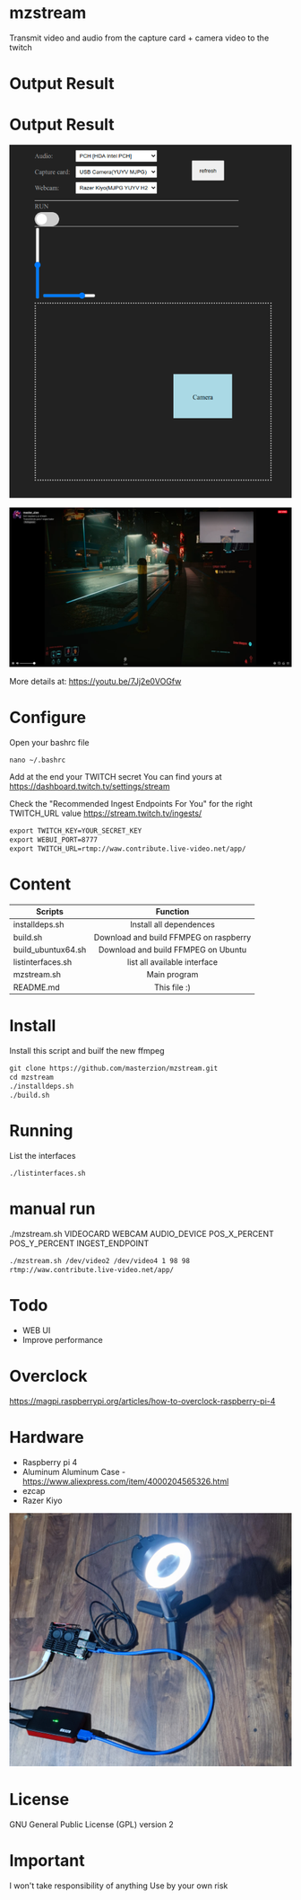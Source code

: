 # mzstream

Transmit video and audio from the capture card + camera video to the twitch
# Output Result

# Output Result

![Screenshot](https://github.com/masterzion/mzstream/blob/main/docs/webui.png)


![Screenshot](https://github.com/masterzion/mzstream/blob/main/docs/Screenshot.png)

More details at: https://youtu.be/7Jj2e0VOGfw

# Configure

Open your bashrc file

```
nano ~/.bashrc
```

Add at the end your TWITCH secret
You can find yours at https://dashboard.twitch.tv/settings/stream

Check the "Recommended Ingest Endpoints For You" for the right TWITCH_URL value
https://stream.twitch.tv/ingests/

```
export TWITCH_KEY=YOUR_SECRET_KEY
export WEBUI_PORT=8777
export TWITCH_URL=rtmp://waw.contribute.live-video.net/app/
```

# Content

| Scripts              | Function                              |
|----------------------|:-------------------------------------:|
| installdeps.sh       | Install all dependences               |
| build.sh             | Download and build FFMPEG on raspberry|
| build_ubuntux64.sh   | Download and build FFMPEG on Ubuntu   |
| listinterfaces.sh    | list all available interface          |
| mzstream.sh          | Main program                          |
| README.md            | This file  :)                         |


# Install

Install this script and builf the new ffmpeg

```
git clone https://github.com/masterzion/mzstream.git
cd mzstream
./installdeps.sh
./build.sh
```

# Running

List the interfaces

```
./listinterfaces.sh
```

# manual run

./mzstream.sh VIDEOCARD WEBCAM AUDIO_DEVICE POS_X_PERCENT POS_Y_PERCENT INGEST_ENDPOINT

```
./mzstream.sh /dev/video2 /dev/video4 1 98 98 rtmp://waw.contribute.live-video.net/app/

```

# Todo
 - WEB UI
 - Improve performance

# Overclock

https://magpi.raspberrypi.org/articles/how-to-overclock-raspberry-pi-4

# Hardware

 - Raspberry pi 4
 - Aluminum Aluminum Case - https://www.aliexpress.com/item/4000204565326.html
 - ezcap
 - Razer Kiyo


![Hardware](https://github.com/masterzion/mzstream/blob/main/docs/hardware.jpg)


# License

GNU General Public License (GPL) version 2


# Important

I won't take responsibility of anything
Use by your own risk

